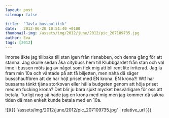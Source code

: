 ```yaml
---
layout: post
sitemap: false

title:  "Jävla busspolitik"
date:   2012-06-20 10:51:40 +0100
thumbnail-img: /assets/img/2012/june/2012/pic_207109735.jpg
author: Eva
tags: [2012]
---
```


Imorse åkte jag tillbaka till stan igen från risnabben, och denna gång för att stanna. Jag skulle sedan åka citybuss hem till Klubbgärdet från stan och väl inne i bussen möts jag av något som fick mig att bli rent lite irriterad. Jag la fram min 10a och väntade på att få biljetten, men nähä då säger busschauffören att de har höjt priset med EN krona. EN krona?! Wtf har bussarna tänkt tjäna storkovan eller hålla budgeten genom att höja priset med en fucking krona? Det blir ju bara sjukt mycket besvärligare för oss att betala. Turligt nog så hade jag en krona med mig men jag kommer då sakna tiden då man enkelt kunde betala med en 10a.

![]({{ '/assets/img/2012/june/2012/pic_207109735.jpg'  | relative_url }})

